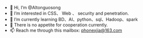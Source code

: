 - 👋 Hi, I’m @Altonguosong
- 👀 I’m interested in  CSS、 Web 、 security and penetration.
- 🌱 I’m currently learning BD、AI、python、sql、Hadoop、spark
- 💞️ There is no appetite for cooperation currently.
- 📫 Reach me through this mailbox: phonexjia@163.com

<!---
Altonguosong/Altonguosong is a ✨ special ✨ repository because its `README.md` (this file) appears on your GitHub profile.
You can click the Preview link to take a look at your changes.
--->
